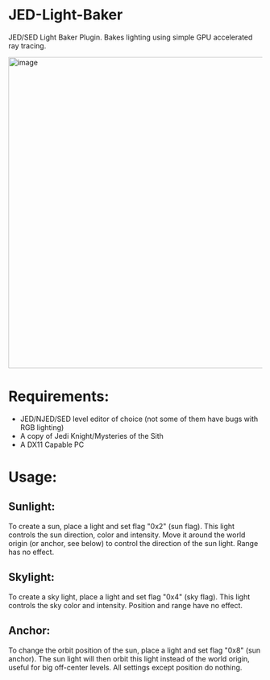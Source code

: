 # JED-Light-Baker
JED/SED Light Baker Plugin. Bakes lighting using simple GPU accelerated ray tracing.

<img width="717" height="617" alt="image" src="https://github.com/user-attachments/assets/a323245a-a864-4fa4-93bc-290bdca37dfa" />

# Requirements:
- JED/NJED/SED level editor of choice (not some of them have bugs with RGB lighting)
- A copy of Jedi Knight/Mysteries of the Sith
- A DX11 Capable PC

# Usage:

## Sunlight:
To create a sun, place a light and set flag "0x2" (sun flag). This light controls the sun direction, color and intensity.
Move it around the world origin (or anchor, see below) to control the direction of the sun light.
Range has no effect.

## Skylight:
To create a sky light, place a light and set flag "0x4" (sky flag). This light controls the sky color and intensity.
Position and range have no effect.

## Anchor:
To change the orbit position of the sun, place a light and set flag "0x8" (sun anchor). The sun light will then orbit this light instead of the world origin, useful for big off-center levels.
All settings except position do nothing.
